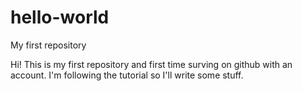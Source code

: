 # hello-world
My first repository

Hi! This is my first repository and first time surving on github with an account.
I'm following the tutorial so I'll write some stuff.
